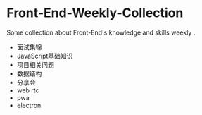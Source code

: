 # Front-End-Weekly-Collection
Some collection about  Front-End's knowledge and skills  weekly .  

* 面试集锦
* JavaScript基础知识
* 项目相关问题
* 数据结构
* 分享会
* web rtc
* pwa
* electron
